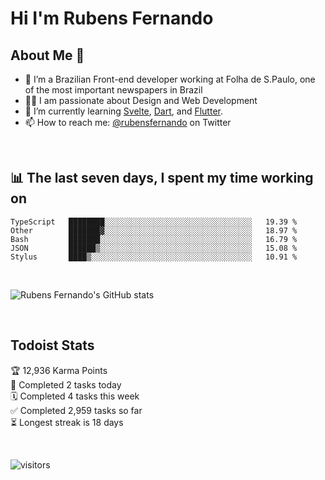 # Hi I'm Rubens Fernando

## About Me 🚀

- 🌱 I’m a Brazilian Front-end developer working at Folha de S.Paulo, one of the most important newspapers in Brazil
- 👨‍💻 I am passionate about Design and Web Development
- 📖 I’m currently learning [Svelte](https://svelte.dev/), [Dart](https://dart.dev/), and [Flutter](https://flutter.dev/).
- 📫 How to reach me: [@rubensfernando](https://twitter.com/rubensfernando) on Twitter

<br />

## 📊 The last seven days, I spent my time working on

<!--START_SECTION:waka-->
```text
TypeScript   ████████░░░░░░░░░░░░░░░░░░░░░░░░░░░░░░░░░   19.39 % 
Other        ███████▓░░░░░░░░░░░░░░░░░░░░░░░░░░░░░░░░░   18.97 % 
Bash         ███████░░░░░░░░░░░░░░░░░░░░░░░░░░░░░░░░░░   16.79 % 
JSON         ██████▒░░░░░░░░░░░░░░░░░░░░░░░░░░░░░░░░░░   15.08 % 
Stylus       ████▒░░░░░░░░░░░░░░░░░░░░░░░░░░░░░░░░░░░░   10.91 % 
```
<!--END_SECTION:waka-->

<br />

![Rubens Fernando's GitHub stats](https://github-readme-stats.vercel.app/api?username=rubensfernando&show_icons=true&hide_border=true)

<br />

## Todoist Stats

<!-- TODO-IST:START -->
🏆  12,936 Karma Points           
🌸  Completed 2 tasks today           
🗓  Completed 4 tasks this week           
✅  Completed 2,959 tasks so far           
⏳  Longest streak is 18 days
<!-- TODO-IST:END -->

<br>

![visitors](https://visitor-badge.laobi.icu/badge?page_id=rubensfernando.rubensfernando)
